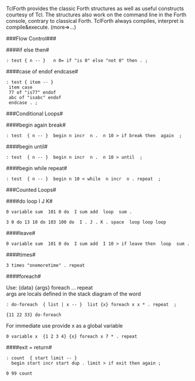 TclForth provides the classic Forth structures as well as useful constructs courtesy of Tcl. The structures also work on the command line in the Forth console, contrary to classical Forth. TclForth always compiles, interpret is compile&execute. (more=>...)

###Flow Control###

####if else then#

    : test { n -- }   n 0= if "is 0" else "not 0" then . ;


####case of endof endcase#

    : test { item -- }    
     item case 
     77 of "is77" endof   
     abc of "isabc" endof  
     endcase . ;

###Conditional Loops#

####begin again break#

    : test  { n -- }  begin n incr  n .  n 10 > if break then  again  ;

####begin until#

    : test  { n -- }  begin n incr  n .  n 10 > until  ;

####begin while repeat#

    : test  { n -- }  begin n 10 < while  n incr  n . repeat  ;

###Counted Loops#

####do loop I J K#

    0 variable sum  101 0 do  I sum add  loop  sum .

    3 0 do 13 10 do 103 100 do  I . J . K . space  loop loop loop  


####leave#

    0 variable sum  101 0 do  I sum add  I 10 > if leave then  loop  sum .


####times#

    3 times "onemoretime" . repeat


####foreach#

Use:  {data} {args} foreach ... repeat <br>
args are locals defined in the stack diagram of the word

    : do-foreach  { list | x -- }  list {x} foreach x x * . repeat  ;

    {11 22 33} do-foreach

For immediate use provide x as a global variable

    0 variable x  {1 2 3 4} {x} foreach x 7 * . repeat


####exit = return#

    : count  { start limit -- }  
      begin start incr start dup . limit > if exit then again ;

    0 99 count




